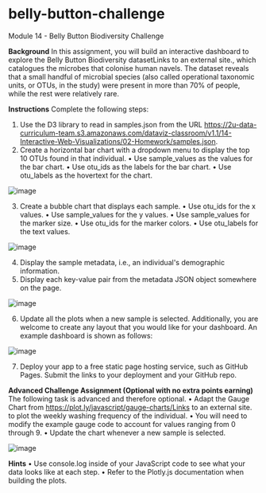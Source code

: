 # belly-button-challenge
Module 14 - Belly Button Biodiversity Challenge

**Background**
In this assignment, you will build an interactive dashboard to explore the Belly Button Biodiversity datasetLinks to an external site., which catalogues the microbes that colonise human navels.
The dataset reveals that a small handful of microbial species (also called operational taxonomic units, or OTUs, in the study) were present in more than 70% of people, while the rest were relatively rare.

**Instructions**
Complete the following steps:
1.	Use the D3 library to read in samples.json from the URL https://2u-data-curriculum-team.s3.amazonaws.com/dataviz-classroom/v1.1/14-Interactive-Web-Visualizations/02-Homework/samples.json.
2.	Create a horizontal bar chart with a dropdown menu to display the top 10 OTUs found in that individual.
•	Use sample_values as the values for the bar chart.
•	Use otu_ids as the labels for the bar chart.
•	Use otu_labels as the hovertext for the chart.

![image](https://github.com/gsd002/belly-button-challenge/assets/144679119/98e6559a-9bec-4cac-a39e-b8e228416098)

 
3.	Create a bubble chart that displays each sample.
•	Use otu_ids for the x values.
•	Use sample_values for the y values.
•	Use sample_values for the marker size.
•	Use otu_ids for the marker colors.
•	Use otu_labels for the text values.

![image](https://github.com/gsd002/belly-button-challenge/assets/144679119/c608e47c-ba09-4da7-8580-b6f5403a526e)

 
4.	Display the sample metadata, i.e., an individual's demographic information.
5.	Display each key-value pair from the metadata JSON object somewhere on the page.

![image](https://github.com/gsd002/belly-button-challenge/assets/144679119/a8343b28-5346-4366-b720-dfa160a6765c)

 
6.	Update all the plots when a new sample is selected. Additionally, you are welcome to create any layout that you would like for your dashboard. An example dashboard is shown as follows:

![image](https://github.com/gsd002/belly-button-challenge/assets/144679119/e220152e-f08c-400f-a11d-252adf6dec29)

 
7.	Deploy your app to a free static page hosting service, such as GitHub Pages. Submit the links to your deployment and your GitHub repo. 

**Advanced Challenge Assignment (Optional with no extra points earning)**
The following task is advanced and therefore optional.
•	Adapt the Gauge Chart from https://plot.ly/javascript/gauge-charts/Links to an external site. to plot the weekly washing frequency of the individual.
•	You will need to modify the example gauge code to account for values ranging from 0 through 9.
•	Update the chart whenever a new sample is selected.

![image](https://github.com/gsd002/belly-button-challenge/assets/144679119/df141744-9b7f-4bed-a0c4-47b69b52ec53)

 
**Hints**
•	Use console.log inside of your JavaScript code to see what your data looks like at each step.
•	Refer to the Plotly.js documentation when building the plots.

